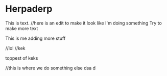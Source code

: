 # Herpaderp
This is text.
//here is an edit to make it look like I'm doing something
Try to make more text



This is me adding more stuff

//lol
//kek

toppest of keks

//this is where we do something else
dsa
d
